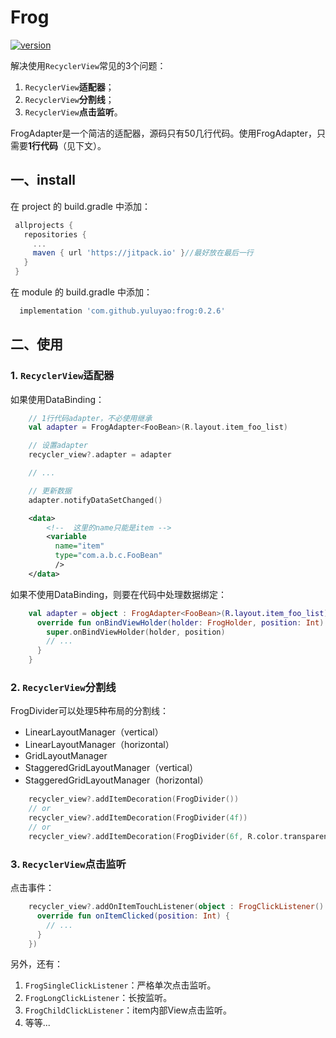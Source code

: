 # Frog
[![version](https://jitpack.io/v/yuluyao/frog.svg)](https://jitpack.io/#yuluyao/frog)

解决使用`RecyclerView`常见的3个问题：

1. `RecyclerView`**适配器**；
2. `RecyclerView`**分割线**；
3. `RecyclerView`**点击监听**。

FrogAdapter是一个简洁的适配器，源码只有50几行代码。使用FrogAdapter，只需要**1行代码**（见下文）。

## 一、install
在 project 的 build.gradle 中添加：
```Groovy
 allprojects {
   repositories {
     ...
     maven { url 'https://jitpack.io' }//最好放在最后一行
   }
 }
```
在 module 的 build.gradle 中添加：
```Groovy
  implementation 'com.github.yuluyao:frog:0.2.6'

```

## 二、使用

### 1. `RecyclerView`适配器

如果使用DataBinding：
```Kotlin
    // 1行代码adapter，不必使用继承
    val adapter = FrogAdapter<FooBean>(R.layout.item_foo_list)

    // 设置adapter
    recycler_view?.adapter = adapter

    // ...

    // 更新数据
    adapter.notifyDataSetChanged()
```

```xml
    <data>
        <!--  这里的name只能是item -->
        <variable
          name="item"
          type="com.a.b.c.FooBean"
          />
    </data>
```

如果不使用DataBinding，则要在代码中处理数据绑定：
```Kotlin
    val adapter = object : FrogAdapter<FooBean>(R.layout.item_foo_list){
      override fun onBindViewHolder(holder: FrogHolder, position: Int) {
        super.onBindViewHolder(holder, position)
        // ...
      }
    }
```

### 2. `RecyclerView`分割线

FrogDivider可以处理5种布局的分割线：

- LinearLayoutManager（vertical）
- LinearLayoutManager（horizontal）
- GridLayoutManager
- StaggeredGridLayoutManager（vertical）
- StaggeredGridLayoutManager（horizontal）

```Kotlin
    recycler_view?.addItemDecoration(FrogDivider())
    // or
    recycler_view?.addItemDecoration(FrogDivider(4f))
    // or
    recycler_view?.addItemDecoration(FrogDivider(6f, R.color.transparent))
```

### 3. `RecyclerView`点击监听

点击事件：
```Kotlin
    recycler_view?.addOnItemTouchListener(object : FrogClickListener() {
      override fun onItemClicked(position: Int) {
        // ...
      }
    })
```

另外，还有：

1. `FrogSingleClickListener`：严格单次点击监听。
2. `FrogLongClickListener`：长按监听。
3. `FrogChildClickListener`：item内部View点击监听。
4. 等等...